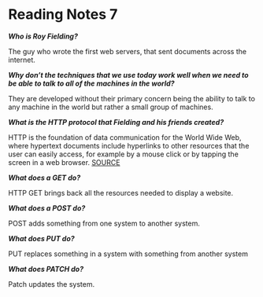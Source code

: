 # Reading Notes 7

***Who is Roy Fielding?***

The guy who wrote the first web servers, that sent documents across the internet.

***Why don’t the techniques that we use today work well when we need to be able to talk to all of the machines in the world?***

They are developed without their primary concern being the ability to  talk to any machine in the world but rather a small group of machines.

***What is the HTTP protocol that Fielding and his friends created?***

HTTP is the foundation of data communication for the World Wide Web, where hypertext documents include hyperlinks to other resources that the user can easily access, for example by a mouse click or by tapping the screen in a web browser.
[SOURCE](https://en.wikipedia.org/wiki/Hypertext_Transfer_Protocol)

***What does a GET do?***

HTTP GET brings back all the resources needed to display a website.

***What does a POST do?***

POST adds something from one system to another system.

***What does PUT do?***

PUT replaces something in a system with something from another system

***What does PATCH do?***

Patch updates the system.